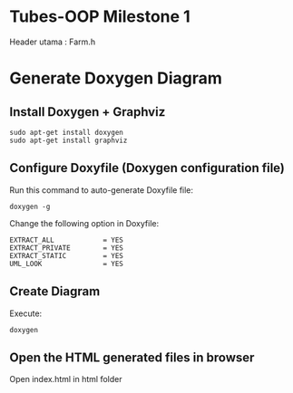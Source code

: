 # Tubes-OOP Milestone 1
Header utama : Farm.h

# Generate Doxygen Diagram
## Install Doxygen + Graphviz
```
sudo apt-get install doxygen
sudo apt-get install graphviz
```
## Configure Doxyfile (Doxygen configuration file)
Run this command to auto-generate Doxyfile file:
```
doxygen -g
```

Change the following option in Doxyfile:
```
EXTRACT_ALL            = YES
EXTRACT_PRIVATE        = YES
EXTRACT_STATIC         = YES
UML_LOOK               = YES

```

## Create Diagram
Execute: 
```
doxygen
```

## Open the HTML generated files in browser
Open index.html in html folder
